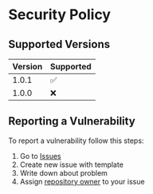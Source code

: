 # Security Policy

## Supported Versions

| Version | Supported          |
|---------|--------------------|
| 1.0.1   | :white_check_mark: |
| 1.0.0   | :x:                |

## Reporting a Vulnerability

To report a vulnerability follow this steps:
1. Go to [Issues](https://github.com/stbestichhh/stlib-guard/issues)
2. Create new issue with template
3. Write down about problem
4. Assign [repository owner](https://github.com/stbestichhh) to your issue
